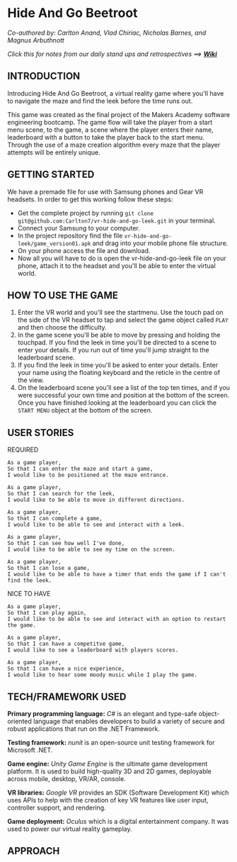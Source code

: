Hide And Go Beetroot
====================

*Co-authored by: Carlton Anand, Vlad Chiriac, Nicholas Barnes, and Magnus Arbuthnott*

*Click this for notes from our daily stand ups and retrospectives ==>* ***[Wiki](https://github.com/Carlton7/vr-hide-and-go-leek/wiki)***

## INTRODUCTION

Introducing Hide And Go Beetroot, a virtual reality game where you'll have to navigate the maze and find the leek before the time runs out.

This game was created as the final project of the Makers Academy software engineering bootcamp. The game flow will take the player from a start menu scene, to the game, a scene where the player enters their name, leaderboard with a button to take the player back to the start menu. Through the use of a maze creation algorithm every maze that the player attempts will be entirely unique.

## GETTING STARTED

We have a premade file for use with Samsung phones and Gear VR headsets. In order to get this working follow these steps:

- Get the complete project by running `git clone git@github.com:Carlton7/vr-hide-and-go-leek.git` in your terminal.
- Connect your Samsung to your computer.
- In the project repository find the file `vr-hide-and-go-leek/game_version01.apk` and drag into your mobile phone file structure.
- On your phone access the file and download.
- Now all you will have to do is open the vr-hide-and-go-leek file on your phone, attach it to the headset and you'll be able to enter the virtual world.

## HOW TO USE THE GAME

1. Enter the VR world and you'll see the startmenu. Use the touch pad on the side of the VR headset to tap and select the game object called `PLAY` and then choose the difficulty.
2. In the game scene you'll be able to move by pressing and holding the touchpad. If you find the leek in time you'll be directed to a scene to enter your details. If you run out of time you'll jump straight to the leaderboard scene.
3. If you find the leek in time you'll be asked to enter your details. Enter your name using the floating keyboard and the reticle in the centre of the view.
4. On the leaderboard scene you'll see a list of the top ten times, and if you were successful your own time and position at the bottom of the screen. Once you have finished looking at the leaderboard you can click the `START MENU` object at the bottom of the screen.

## USER STORIES

REQUIRED
```
As a game player,
So that I can enter the maze and start a game,
I would like to be positioned at the maze entrance.

As a game player,
So that I can search for the leek,
I would like to be able to move in different directions.

As a game player,
So that I can complete a game,
I would like to be able to see and interact with a leek.

As a game player,
So that I can see how well I've done,
I would like to be able to see my time on the screen.

As a game player,
So that I can lose a game,
I would like to be able to have a timer that ends the game if I can't find the leek.
```

NICE TO HAVE
```
As a game player,
So that I can play again,
I would like to be able to see and interact with an option to restart the game.

As a game player,
So that I can have a competitve game,
I would like to see a leaderboard with players scores.

As a game player,
So that I can have a nice experience,
I would like to hear some moody music while I play the game.
```

## TECH/FRAMEWORK USED

**Primary programming language:** *C#* is an elegant and type-safe object-oriented language that enables developers to build a variety of secure and robust applications that run on the .NET Framework.

**Testing framework:** *nunit* is an open-source unit testing framework for Microsoft .NET.

**Game engine:** *Unity Game Engine* is the ultimate game development platform. It is used to build high-quality 3D and 2D games, deployable across mobile, desktop, VR/AR, console.

**VR libraries:** *Google VR* provides an SDK (Software Development Kit) which uses APIs to help with the creation of key VR features like user input, controller support, and rendering.

**Game deployment:** *Oculus* which is a digital entertainment company. It was used to power our virtual reality gameplay.

## APPROACH
